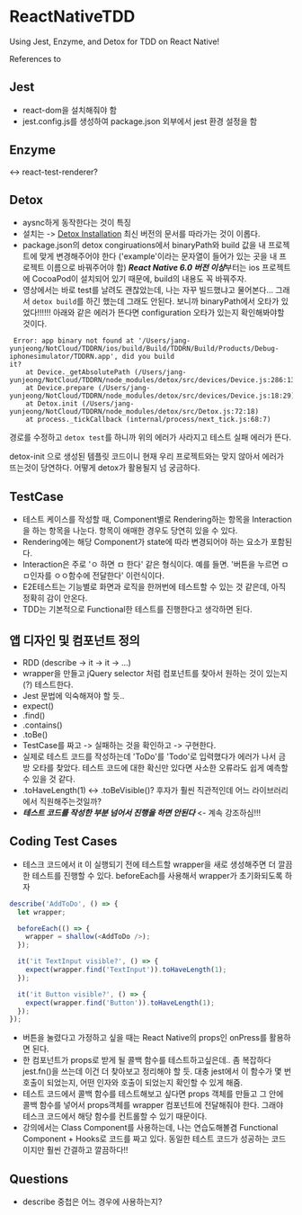 # ReactNativeTDD

Using Jest, Enzyme, and Detox for TDD on React Native!

References to

## Jest

- react-dom을 설치해줘야 함
- jest.config.js를 생성하여 package.json 외부에서 jest 환경 설정을 함

## Enzyme

<-> react-test-renderer?

## Detox

- aysnc하게 동작한다는 것이 특징
- 설치는 -> [Detox Installation](https://github.com/wix/Detox/blob/master/docs/Introduction.GettingStarted.md) 최신 버전의 문서를 따라가는 것이 이롭다.
- package.json의 detox congiruations에서 binaryPath와 build 값을 내 프로젝트에 맞게 변경해주어야 한다 ('example'이라는 문자열이 들어가 있는 곳을 내 프로젝트 이름으로 바꿔주어야 함) ***React Native 6.0 버전 이상***부터는 ios 프로젝트에 CocoaPod이 설치되어 있기 때문에, build의 내용도 꼭 바꿔주자.
- 영상에서는 바로 test를 날려도 괜찮았는데, 나는 자꾸 빌드했냐고 물어본다... 그래서 `detox build`를 하긴 했는데 그래도 안된다. 보니까 binaryPath에서 오타가 있었다!!!!!! 아래와 같은 에러가 뜬다면 configuration 오타가 있는지 확인해봐야할 것이다.

```linux
 Error: app binary not found at '/Users/jang-yunjeong/NotCloud/TDDRN/ios/build/Build/TDDRN/Build/Products/Debug-iphonesimulator/TDDRN.app', did you build
it?
    at Device._getAbsolutePath (/Users/jang-yunjeong/NotCloud/TDDRN/node_modules/detox/src/devices/Device.js:286:13)
    at Device.prepare (/Users/jang-yunjeong/NotCloud/TDDRN/node_modules/detox/src/devices/Device.js:18:29)
    at Detox.init (/Users/jang-yunjeong/NotCloud/TDDRN/node_modules/detox/src/Detox.js:72:18)
    at process._tickCallback (internal/process/next_tick.js:68:7)
```

경로를 수정하고 `detox test`를 하니까 위의 에러가 사라지고 테스트 실패 에러가 뜬다.

detox-init 으로 생성된 템플릿 코드이니 현재 우리 프로젝트와는 맞지 않아서 에러가 뜨는것이 당연하다. 어떻게 detox가 활용될지 넘 궁금하다.

## TestCase

- 테스트 케이스를 작성할 때, Component별로 Rendering하는 항목을 Interaction을 하는 항목을 나눈다. 항목이 애매한 경우도 당연히 있을 수 있다.
- Rendering에는 해당 Component가 state에 따라 변경되어야 하는 요소가 포함된다.
- Interaction은 주로 'ㅇ 하면 ㅁ 한다' 같은 형식이다. 예를 들면. '버튼을 누르면 ㅁㅁ인자를 ㅇㅇ함수에 전달한다' 이런식이다.
- E2E테스트는 기능별로 화면과 로직을 한꺼번에 테스트할 수 있는 것 같은데, 아직 정확히 감이 안온다.
- TDD는 기본적으로 Functional한 테스트를 진행한다고 생각하면 된다.

## 앱 디자인 및 컴포넌트 정의

- RDD (describe -> it -> it -> ...)
- wrapper을 만들고 jQuery selector 처럼 컴포넌트를 찾아서 원하는 것이 있는지(?) 테스트한다.
- Jest 문법에 익숙해져야 할 듯..
- expect()
- .find()
- .contains()
- .toBe()
- TestCase를 짜고 -> 실패하는 것을 확인하고 -> 구현한다.
- 실제로 테스트 코드를 작성하는데 'ToDo'를 'Todo'로 입력했다가 에러가 나서 금방 오타를 찾았다. 테스트 코드에 대한 확신만 있다면 사소한 오류라도 쉽게 예측할 수 있을 것 같다.
- .toHaveLength(1) <-> .toBeVisible()? 후자가 훨씬 직관적인데 어느 라이브러리에서 직원해주는것일까?
- ***테스트 코드를 작성한 부분 넘어서 진행을 하면 안된다*** <- 계속 강조하심!!!

## Coding Test Cases

- 테스크 코드에서 it 이 실행되기 전에 테스트할 wrapper을 새로 생성해주면 더 깔끔한 테스트를 진행할 수 있다. beforeEach를 사용해서 wrapper가 초기화되도록 하자

```javascript
describe('AddToDo', () => {
  let wrapper;

  beforeEach(() => {
    wrapper = shallow(<AddToDo />);
  });

  it('it TextInput visible?', () => {
    expect(wrapper.find('TextInput')).toHaveLength(1);
  });

  it('it Button visible?', () => {
    expect(wrapper.find('Button')).toHaveLength(1);
  });
});
```

- 버튼을 눌렸다고 가정하고 싶을 때는 React Native의 props인 onPress를 활용하면 된다.
- 한 컴포넌트가 props로 받게 될 콜백 함수를 테스트하고싶은데.. 좀 복잡하다 jest.fn()을 쓰는데 이건 더 찾아보고 정리해야 할 듯. 대충 jest에서 이 함수가 몇 번 호출이 되었는지, 어떤 인자와 호출이 되었는지 확인할 수 있게 해줌.
- 테스트 코드에서 콜백 함수를 테스트해보고 싶다면 props 객체를 만들고 그 안에 콜백 함수를 넣어서 props객체를 wrapper 컴포넌트에 전달해줘야 한다. 그래야 테스크 코드에서 해당 함수를 컨트롤할 수 있기 때문이다.
- 강의에서는 Class Component를 사용하는데, 나는 연습도해볼겸 Functional Component + Hooks로 코드를 짜고 있다. 동일한 테스트 코드가 성공하는 코드이지만 훨씬 간결하고 깔끔하다!!

## Questions

- describe 중첩은 어느 경우에 사용하는지?

